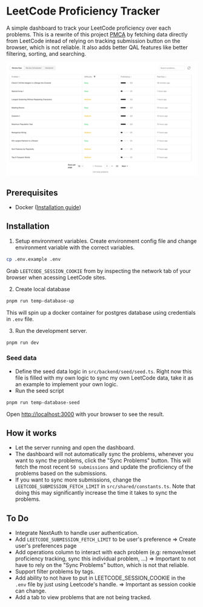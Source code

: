# LeetCode Proficiency Tracker

A simple dashboard to track your LeetCode proficiency over each problems. This is a rewrite of this project [PMCA](https://github.com/HaolinZhong/PMCA) by fetching data directly from LeetCode intead of relying on tracking submission button on the browser, which is not reliable. It also adds better QAL features like better filtering, sorting, and searching.

<img src="/public/screenshot.png"/>

## Prerequisites

- Docker ([Installation guide](https://docs.docker.com/get-started/))

## Installation

1. Setup environment variables.
   Create environment config file and change environment variable with the correct variables.

```sh
cp .env.example .env
```

Grab `LEETCODE_SESSION_COOKIE` from by inspecting the network tab of your browser when acessing LeetCode sites.

2. Create local database
```sh
pnpm run temp-database-up
```
This will spin up a docker container for postgres database using credentials in `.env` file.

3. Run the development server.

```sh
pnpm run dev
```

### Seed data
- Define the seed data logic in `src/backend/seed/seed.ts`. Right now this file is filled with my own logic to sync my own LeetCode data, take it as an example to implement your own logic.
- Run the seed script
```sh
pnpm run temp-database-seed
```


Open [http://localhost:3000](http://localhost:3000) with your browser to see the result.

## How it works
- Let the server running and open the dashboard.
- The dashboard will not automatically sync the problems, whenever you want to sync the problems, click the "Sync Problems" button. This will fetch the most recent `50 submissions` and update the proficiency of the problems based on the submissions.
- If you want to sync more submissions, change the `LEETCODE_SUBMISSION_FETCH_LIMIT` in `src/shared/constants.ts`. Note that doing this may significantly increase the time it takes to sync the problems.

## To Do
- Integrate NextAuth to handle user authentication.
- Add `LEETCODE_SUBMISSION_FETCH_LIMIT` to be user's preference => Create user's preferences page
- Add operations column to interact with each problem (e.g: remove/reset proficiency tracking, sync this individual problem, ...) => Important to not have to rely on the "Sync Problems" button, which is not that reliable.
- Support filter problems by tags.
- Add ability to not have to put in LEETCODE_SESSION_COOKIE in the `.env` file by just using Leetcode's handle. => Important as session cookie can change.
- Add a tab to view problems that are not being tracked.